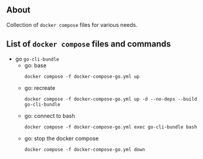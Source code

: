 ## About

Collection of `docker compose` files for various needs.

## List of `docker compose` files and commands

* go `go-cli-bundle`
	+ go: base
		```
		docker compose -f docker-compose-go.yml up
		```
	+ go: recreate
		```
		docker compose -f docker-compose-go.yml up -d --no-deps --build go-cli-bundle
		```
	+ go: connect to bash 
		```
		docker compose -f docker-compose-go.yml exec go-cli-bundle bash 
		```
	+ go: stop the docker compose
		```
		docker compose -f docker-compose-go.yml down
		```
